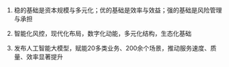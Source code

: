 1. 稳的基础是资本规模与多元化；优的基础是效率与效益；强的基础是风险管理与承担

2. 智能化风控，现代化布局，数字化动能，多元化结构，生态化基础
3. 发布人工智能大模型，赋能20多类业务、200余个场景，推动服务速度、质量、效率显著提升